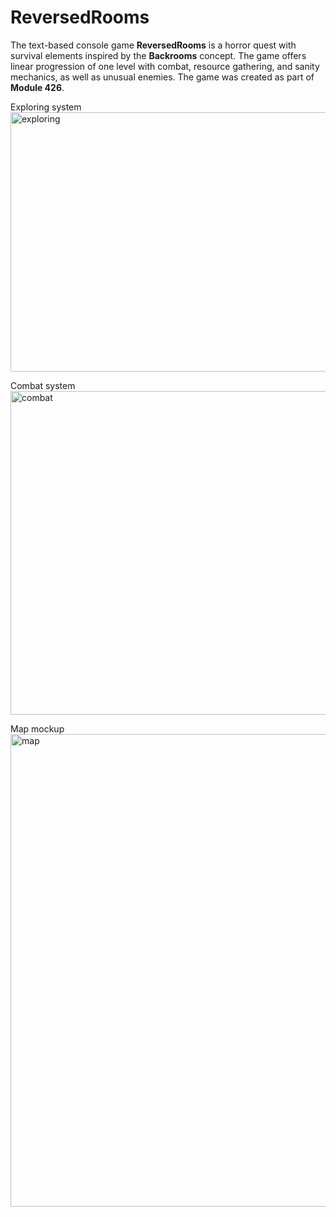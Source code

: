 # ReversedRooms
The text-based console game **ReversedRooms** is a horror quest with survival elements inspired by the **Backrooms** concept. The game offers linear progression of one level with combat, resource gathering, and sanity mechanics, as well as unusual enemies. The game was created as part of **Module 426**.

Exploring system
<img width="1000" height="415" alt="exploring" src="https://github.com/user-attachments/assets/c7c17e8c-711a-458f-8f7e-caf680c728b7" />

Combat system
<img width="1000" height="518" alt="combat" src="https://github.com/user-attachments/assets/c367b212-ab50-44e1-9d6b-873264c8577f" />

Map mockup
<img width="1064" height="756" alt="map" src="https://github.com/user-attachments/assets/a633c875-16ae-4f30-87e3-cb3becc610e4" />
